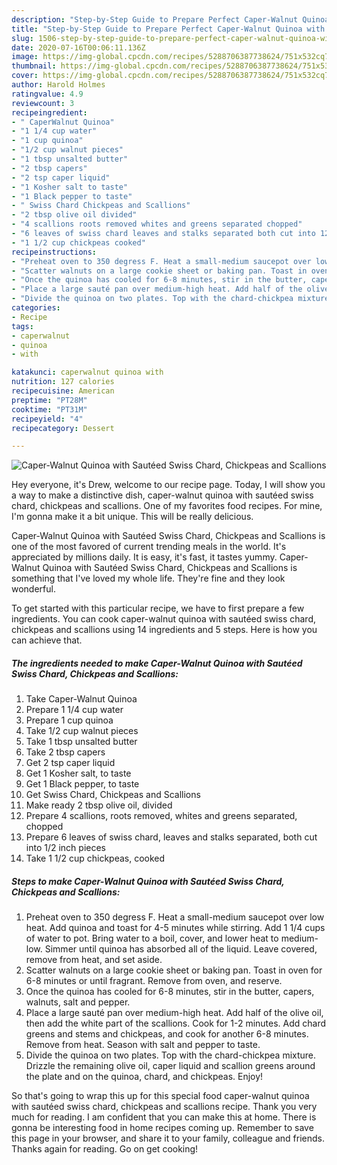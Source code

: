 ```yaml
---
description: "Step-by-Step Guide to Prepare Perfect Caper-Walnut Quinoa with Sautéed Swiss Chard, Chickpeas and Scallions"
title: "Step-by-Step Guide to Prepare Perfect Caper-Walnut Quinoa with Sautéed Swiss Chard, Chickpeas and Scallions"
slug: 1506-step-by-step-guide-to-prepare-perfect-caper-walnut-quinoa-with-sauteed-swiss-chard-chickpeas-and-scallions
date: 2020-07-16T00:06:11.136Z
image: https://img-global.cpcdn.com/recipes/5288706387738624/751x532cq70/caper-walnut-quinoa-with-sauteed-swiss-chard-chickpeas-and-scallions-recipe-main-photo.jpg
thumbnail: https://img-global.cpcdn.com/recipes/5288706387738624/751x532cq70/caper-walnut-quinoa-with-sauteed-swiss-chard-chickpeas-and-scallions-recipe-main-photo.jpg
cover: https://img-global.cpcdn.com/recipes/5288706387738624/751x532cq70/caper-walnut-quinoa-with-sauteed-swiss-chard-chickpeas-and-scallions-recipe-main-photo.jpg
author: Harold Holmes
ratingvalue: 4.9
reviewcount: 3
recipeingredient:
- " CaperWalnut Quinoa"
- "1 1/4 cup water"
- "1 cup quinoa"
- "1/2 cup walnut pieces"
- "1 tbsp unsalted butter"
- "2 tbsp capers"
- "2 tsp caper liquid"
- "1 Kosher salt to taste"
- "1 Black pepper to taste"
- " Swiss Chard Chickpeas and Scallions"
- "2 tbsp olive oil divided"
- "4 scallions roots removed whites and greens separated chopped"
- "6 leaves of swiss chard leaves and stalks separated both cut into 12 inch pieces"
- "1 1/2 cup chickpeas cooked"
recipeinstructions:
- "Preheat oven to 350 degress F. Heat a small-medium saucepot over low heat. Add quinoa and toast for 4-5 minutes while stirring. Add 1 1/4 cups of water to pot. Bring water to a boil, cover, and lower heat to medium-low. Simmer until quinoa has absorbed all of the liquid. Leave covered, remove from heat, and set aside."
- "Scatter walnuts on a large cookie sheet or baking pan. Toast in oven for 6-8 minutes or until fragrant. Remove from oven, and reserve."
- "Once the quinoa has cooled for 6-8 minutes, stir in the butter, capers, walnuts, salt and pepper."
- "Place a large sauté pan over medium-high heat. Add half of the olive oil, then add the white part of the scallions. Cook for 1-2 minutes. Add chard greens and stems and chickpeas, and cook for another 6-8 minutes. Remove from heat. Season with salt and pepper to taste."
- "Divide the quinoa on two plates. Top with the chard-chickpea mixture. Drizzle the remaining olive oil, caper liquid and scallion greens around the plate and on the quinoa, chard, and chickpeas. Enjoy!"
categories:
- Recipe
tags:
- caperwalnut
- quinoa
- with

katakunci: caperwalnut quinoa with 
nutrition: 127 calories
recipecuisine: American
preptime: "PT28M"
cooktime: "PT31M"
recipeyield: "4"
recipecategory: Dessert

---
```



![Caper-Walnut Quinoa with Sautéed Swiss Chard, Chickpeas and Scallions](https://img-global.cpcdn.com/recipes/5288706387738624/751x532cq70/caper-walnut-quinoa-with-sauteed-swiss-chard-chickpeas-and-scallions-recipe-main-photo.jpg)

Hey everyone, it's Drew, welcome to our recipe page. Today, I will show you a way to make a distinctive dish, caper-walnut quinoa with sautéed swiss chard, chickpeas and scallions. One of my favorites food recipes. For mine, I'm gonna make it a bit unique. This will be really delicious.

Caper-Walnut Quinoa with Sautéed Swiss Chard, Chickpeas and Scallions is one of the most favored of current trending meals in the world. It's appreciated by millions daily. It is easy, it's fast, it tastes yummy. Caper-Walnut Quinoa with Sautéed Swiss Chard, Chickpeas and Scallions is something that I've loved my whole life. They're fine and they look wonderful.




To get started with this particular recipe, we have to first prepare a few ingredients. You can cook caper-walnut quinoa with sautéed swiss chard, chickpeas and scallions using 14 ingredients and 5 steps. Here is how you can achieve that.

<!--inarticleads1-->

##### The ingredients needed to make Caper-Walnut Quinoa with Sautéed Swiss Chard, Chickpeas and Scallions:

1. Take  Caper-Walnut Quinoa
1. Prepare 1 1/4 cup water
1. Prepare 1 cup quinoa
1. Take 1/2 cup walnut pieces
1. Take 1 tbsp unsalted butter
1. Take 2 tbsp capers
1. Get 2 tsp caper liquid
1. Get 1 Kosher salt, to taste
1. Get 1 Black pepper, to taste
1. Get  Swiss Chard, Chickpeas and Scallions
1. Make ready 2 tbsp olive oil, divided
1. Prepare 4 scallions, roots removed, whites and greens separated, chopped
1. Prepare 6 leaves of swiss chard, leaves and stalks separated, both cut into 1/2 inch pieces
1. Take 1 1/2 cup chickpeas, cooked




<!--inarticleads2-->

##### Steps to make Caper-Walnut Quinoa with Sautéed Swiss Chard, Chickpeas and Scallions:

1. Preheat oven to 350 degress F. Heat a small-medium saucepot over low heat. Add quinoa and toast for 4-5 minutes while stirring. Add 1 1/4 cups of water to pot. Bring water to a boil, cover, and lower heat to medium-low. Simmer until quinoa has absorbed all of the liquid. Leave covered, remove from heat, and set aside.
1. Scatter walnuts on a large cookie sheet or baking pan. Toast in oven for 6-8 minutes or until fragrant. Remove from oven, and reserve.
1. Once the quinoa has cooled for 6-8 minutes, stir in the butter, capers, walnuts, salt and pepper.
1. Place a large sauté pan over medium-high heat. Add half of the olive oil, then add the white part of the scallions. Cook for 1-2 minutes. Add chard greens and stems and chickpeas, and cook for another 6-8 minutes. Remove from heat. Season with salt and pepper to taste.
1. Divide the quinoa on two plates. Top with the chard-chickpea mixture. Drizzle the remaining olive oil, caper liquid and scallion greens around the plate and on the quinoa, chard, and chickpeas. Enjoy!




So that's going to wrap this up for this special food caper-walnut quinoa with sautéed swiss chard, chickpeas and scallions recipe. Thank you very much for reading. I am confident that you can make this at home. There is gonna be interesting food in home recipes coming up. Remember to save this page in your browser, and share it to your family, colleague and friends. Thanks again for reading. Go on get cooking!
